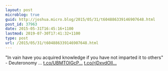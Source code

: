 ```yaml
---
layout: post
microblog: true
guid: http://joshua.micro.blog/2015/05/31/t604886339146907648.html
post_id: 37963
date: 2015-05-31T16:45:16+1100
lastmod: 2019-07-30T17:41:32+1100
type: post
url: /2015/05/31/t604886339146907648.html
---
```

"In vain have you acquired knowledge if you have not imparted it to others" - Deuteronomy … [t.co/UBMTOIGcP...](http://t.co/UBMTOIGcPC) [t.co/rjDxvdOII...](http://t.co/rjDxvdOII8)
